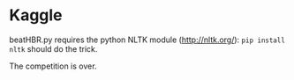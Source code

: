Kaggle
======

beatHBR.py requires the python NLTK module (http://nltk.org/): `pip install nltk` should do the trick.

The competition is over.
